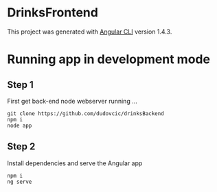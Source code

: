 # DrinksFrontend

This project was generated with [Angular CLI](https://github.com/angular/angular-cli) version 1.4.3.
# Running app in development mode

## Step 1

First get back-end node webserver running ...
```
git clone https://github.com/dudovcic/drinksBackend
npm i
node app
```
## Step 2

Install dependencies and serve the Angular app

```
npm i
ng serve
```

